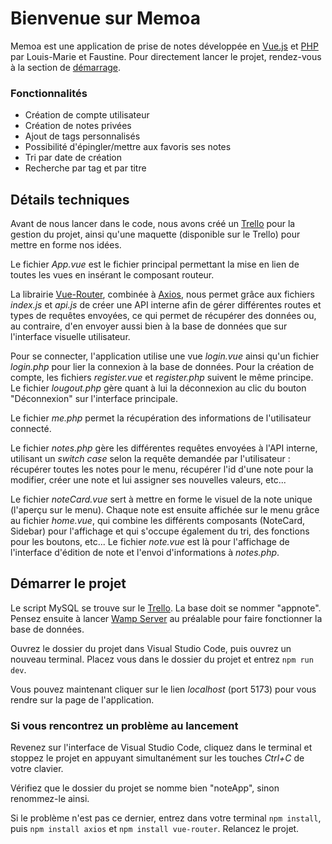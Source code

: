 # Bienvenue sur Memoa

Memoa est une application de prise de notes développée en [Vue.js](https://vuejs.org/) et [PHP](https://www.php.net/) par Louis-Marie et Faustine.
Pour directement lancer le projet, rendez-vous à la section de [démarrage](#démarrer-le-projet).

### Fonctionnalités

- Création de compte utilisateur
- Création de notes privées
- Ajout de tags personnalisés
- Possibilité d'épingler/mettre aux favoris ses notes
- Tri par date de création
- Recherche par tag et par titre


## Détails techniques

Avant de nous lancer dans le code, nous avons créé un [Trello](https://trello.com/invite/b/67f67d092775ff1f76d571ed/ATTI6fa344a5056d490a5e5ab2b208839b3007691E05/notes-app) pour la gestion du projet, ainsi qu'une maquette (disponible sur le Trello) pour mettre en forme nos idées.

Le fichier *App.vue* est le fichier principal permettant la mise en lien de toutes les vues en insérant le composant routeur.

La librairie [Vue-Router](https://router.vuejs.org/), combinée à [Axios](https://axios-http.com/fr/), nous permet grâce aux fichiers *index.js* et *api.js* de créer une API interne afin de gérer différentes routes et types de requêtes envoyées, ce qui permet de récupérer des données ou, au contraire, d'en envoyer aussi bien à la base de données que sur l'interface visuelle utilisateur.

Pour se connecter, l'application utilise une vue *login.vue* ainsi qu'un fichier *login.php* pour lier la connexion à la base de données. Pour la création de compte, les fichiers *register.vue* et *register.php* suivent le même principe. Le fichier *lougout.php* gère quant à lui la déconnexion au clic du bouton "Déconnexion" sur l'interface principale.

Le fichier *me.php* permet la récupération des informations de l'utilisateur connecté.

Le fichier *notes.php* gère les différentes requêtes envoyées à l'API interne, utilisant un *switch case* selon la requête demandée par l'utilisateur : récupérer toutes les notes pour le menu, récupérer l'id d'une note pour la modifier, créer une note et lui assigner ses nouvelles valeurs, etc... 

Le fichier *noteCard.vue* sert à mettre en forme le visuel de la note unique (l'aperçu sur le menu). Chaque note est ensuite affichée sur le menu grâce au fichier *home.vue*, qui combine les différents composants (NoteCard, Sidebar) pour l'affichage et qui s'occupe également du tri, des fonctions pour les boutons, etc... Le fichier *note.vue* est là pour l'affichage de l'interface d'édition de note et l'envoi d'informations à *notes.php*.


## Démarrer le projet

Le script MySQL se trouve sur le [Trello](https://trello.com/invite/b/67f67d092775ff1f76d571ed/ATTI6fa344a5056d490a5e5ab2b208839b3007691E05/notes-app). La base doit se nommer "appnote". Pensez ensuite à lancer [Wamp Server](https://www.wampserver.com/) au préalable pour faire fonctionner la base de données.

Ouvrez le dossier du projet dans Visual Studio Code, puis ouvrez un nouveau terminal. Placez vous dans le dossier du projet et entrez `npm run dev`.

Vous pouvez maintenant cliquer sur le lien *localhost* (port 5173) pour vous rendre sur la page de l'application.

### Si vous rencontrez un problème au lancement

Revenez sur l'interface de Visual Studio Code, cliquez dans le terminal et stoppez le projet en appuyant simultanément sur les touches *Ctrl+C* de votre clavier.

Vérifiez que le dossier du projet se nomme bien "noteApp", sinon renommez-le ainsi. 

Si le problème n'est pas ce dernier, entrez dans votre terminal `npm install`, puis `npm install axios` et `npm install vue-router`. Relancez le projet.